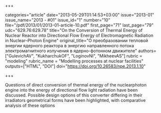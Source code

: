+++

categories="article"
date="2013-05-29T01:14:53+03:00"
issue="2013-01"
issue_name="2013 - #01"
issue_id="1"
number="10"
file="/pdf/2013/01/2013-01-article-10.pdf"
first_page="71"
last_page="79"
udc="629.76:629.78"
title="On the Conversion of Thermal Energy of Nuclear Reactor into Directional Flow Energy of Electromagnetic Radiation in Nuclear–Photon Engine"
original_title="О преобразовании тепловой энергии ядерного реактора в энергию направленного потока электромагнитного излучения в ядерно-фотонном движителе"
authors=["GulevichAV", "KukharchukOF", "LoginovNI", "MikheevAS"]
rubric = "modeling"
rubric_name = "Modelling processes at nuclear facilities"
outputs=["HTML", "DOI"]
doi="https://doi.org/10.26583/npe.2013.1.10"

+++

Questions of direct conversion of thermal energy of the nuclearphoton engine into the energy of directional flow light radiation have been discussed. Possible design options of this converter differing in their irradiators geometrical forms have been highlighted, with comparative analysis of these options